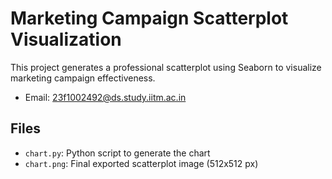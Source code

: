 # Marketing Campaign Scatterplot Visualization

This project generates a professional scatterplot using Seaborn to visualize marketing campaign effectiveness.

- Email: 23f1002492@ds.study.iitm.ac.in

## Files
- `chart.py`: Python script to generate the chart
- `chart.png`: Final exported scatterplot image (512x512 px)

